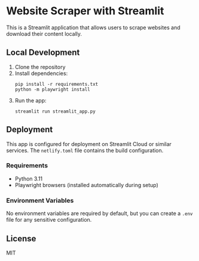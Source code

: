 # Website Scraper with Streamlit

This is a Streamlit application that allows users to scrape websites and download their content locally.

## Local Development

1. Clone the repository
2. Install dependencies:
   ```
   pip install -r requirements.txt
   python -m playwright install
   ```
3. Run the app:
   ```
   streamlit run streamlit_app.py
   ```

## Deployment

This app is configured for deployment on Streamlit Cloud or similar services. The `netlify.toml` file contains the build configuration.

### Requirements

- Python 3.11
- Playwright browsers (installed automatically during setup)

### Environment Variables

No environment variables are required by default, but you can create a `.env` file for any sensitive configuration.

## License

MIT
